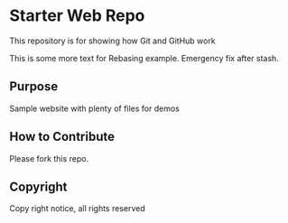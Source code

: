 # Starter Web Repo

This repository is for showing how Git and GitHub work

This is some more text for Rebasing example. Emergency fix after stash.

## Purpose

Sample website with plenty of files for demos

## How to Contribute

Please fork this repo.

## Copyright

Copy right notice, all rights reserved